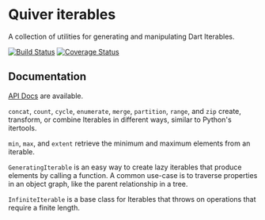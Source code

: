Quiver iterables
================

A collection of utilities for generating and manipulating Dart Iterables.

[![Build Status](https://travis-ci.org/QuiverDart/quiver_iterables.svg?branch=master)](https://travis-ci.org/QuiverDart/quiver_iterables)
[![Coverage Status](https://img.shields.io/coveralls/QuiverDart/quiver_iterables.svg)](https://coveralls.io/r/QuiverDart/quiver_iterables)

## Documentation

[API Docs](http://www.dartdocs.org/documentation/quiver_iterables/latest) are available.

`concat`, `count`, `cycle`, `enumerate`, `merge`, `partition`, `range`, and
`zip` create, transform, or combine Iterables in different ways, similar to
Python's itertools.

`min`, `max`, and `extent` retrieve the minimum and maximum elements from an
iterable.

`GeneratingIterable` is an easy way to create lazy iterables that produce
elements by calling a function. A common use-case is to traverse properties in
an object graph, like the parent relationship in a tree.

`InfiniteIterable` is a base class for Iterables that throws on operations that
require a finite length.

